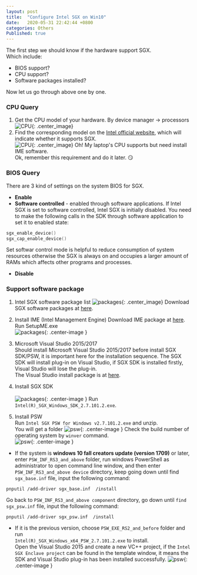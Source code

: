 ```yaml
---
layout: post
title:  "Configure Intel SGX on Win10"
date:   2020-05-31 22:42:44 +0800
categories: Others
Published: true
---
```

The first step we should know if the hardware support SGX.<br>
Which include:
- BIOS support?
- CPU support?
- Software packages installed?

Now let us go through above one by one.

### CPU Query 
1. Get the CPU model of your hardware.
   By device manager -> processors 
![CPU]({{site.baseurl}}/assets/image/others-sgx-01.PNG){: .center_image}
2. Find the corresponding model on the [Intel official website](https://ark.intel.com/content/www/us/en/ark/products/88185/intel-core-i5-6400-processor-6m-cache-up-to-3-30-ghz.html), which will indicate whether it supports SGX.  
![CPU]({{site.baseurl}}/assets/image/others-sgx-02.PNG){: .center_image}
Oh! My laptop's CPU supports but need install IME software.  
Ok, remember this requirement and do it later. :smirk:

### BIOS Query

There are 3 kind of settings on the system BIOS for SGX.

+ **Enable**
+ **Software controlled** - enabled through software applications. If Intel SGX is set to software controlled, Intel SGX is initially disabled. You need to make the following calls in the SDK through software application to set it to enabled state:
```c
sgx_enable_device()
sgx_cap_enable_device()
```
Set softwar control mode is helpful to reduce consumption of system resources otherwise the SGX is always on and occupies a larger amount of RAMs which affects other programs and processes.
+ **Disable** 

### Support software package

1. Intel SGX software package list 
![packages]({{site.baseurl}}/assets/image/others-sgx-03.PNG){: .center_image}
Download SGX software packages at [here](https://software.intel.com/content/www/us/en/develop/topics/software-guard-extensions/sdk.html).

2. Install IME (Intel Management Engine)
Download IME package at [here](https://downloadcenter.intel.com/download/29352/Intel-Management-Engine-Interface-Driver-NUC8v7PN-NUC8v5PN).
Run SetupME.exe<br>
![packages]({{site.baseurl}}/assets/image/others-sgx-09.PNG){: .center-image }  

3. Microsoft Visual Studio 2015/2017<br>
Should install Microsoft Visual Studio 2015/2017 before install SGX SDK/PSW, it is important here for the installation sequence. The SGX SDK will install plug-in on Visual Studio, if SGX SDK is installed firstly, Visual Studio will lose the plug-in.<br>
The Visual Studio install package is at [here](https://visualstudio.microsoft.com/vs/older-downloads/).  

4. Install SGX SDK<br><br>
![packages]({{site.baseurl}}/assets/image/others-sgx-10.PNG){: .center-image }
Run `Intel(R)_SGX_Windows_SDK_2.7.101.2.exe`.   
 
5. Install PSW<br>
Run `Intel SGX PSW for Windows v2.7.101.2.exe` and unzip.<br>
You will get a folder
![psw]({{site.baseurl}}/assets/image/others-sgx-05.PNG){: .center-image }
Check the build number of operating system by `winver` command.<br>
![psw]({{site.baseurl}}/assets/image/others-sgx-08.PNG){: .center-image }
+ If the system is **windows 10 fall creators update (version 1709)** or later, enter `PSW_INF_RS3_and_above` folder, run windows PowerShell as administrator to open command line window, and then enter `PSW_INF_RS3_and_above device` directory, keep going down until find `sgx_base.inf` file, input the following command:<br>
```
pnputil /add-driver sgx_base.inf  /install
```
Go back to `PSW_INF_RS3_and_above component` directory, go down until `find sgx_psw.inf` file, input the following command:<br>
```
pnputil /add-driver sgx_psw.inf  /install
```
+ If it is the previous version, choose `PSW_EXE_RS2_and_before` folder and run<br>
`Intel(R)_SGX_Windows_x64_PSW_2.7.101.2.exe` to install.   
Open the Visual Studio 2015 and create a new VC++ project, if the `Intel SGX Enclave project` can be found in the template window, it means the SDK and Visual Studio plug-in has been installed successfully.
![psw]({{site.baseurl}}/assets/image/others-sgx-11.PNG){: .center-image }

